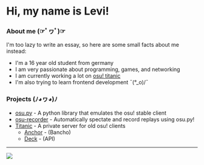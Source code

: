 
# Hi, my name is Levi!

### About me (☞ﾟヮﾟ)☞

I'm too lazy to write an essay, so here are some small facts about me instead:

- I'm a 16 year old student from germany </br>
- I am very passionate about programming, games, and networking </br>
- I am currently working a lot on [osu! titanic](https://github.com/osuTitanic/titanic) </br>
- I'm also trying to learn frontend development ¯\(°_o)/¯ </br>

### Projects (ﾉ◕ヮ◕)ﾉ

- [osu.py](https://github.com/Lekuruu/osu.py) - A python library that emulates the osu! stable client
- [osu-recorder](https://github.com/Lekuruu/osu-recorder) - Automatically spectate and record replays using osu.py!
- [Titanic](https://github.com/osuTitanic/titanic) - A private server for old osu! clients
    - [Anchor](https://github.com/osuTitanic/anchor) - (Bancho)
    - [Deck](https://github.com/osuTitanic/deck) - (API)

---

![](http://github-profile-summary-cards.vercel.app/api/cards/profile-details?username=Lekuruu&theme=aura) 

